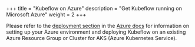 +++ title = "Kubeflow on Azure"
description = "Get Kubeflow running on Microsoft Azure" 
weight = 2
+++

Please refer to the [deployment section](/docs/azure/deploy) in the 
[Azure docs](/docs/azure/) for information on setting up your Azure environment and deploying Kubeflow on an existing Azure Resource Group or Cluster for AKS (Azure Kubernetes Service).
